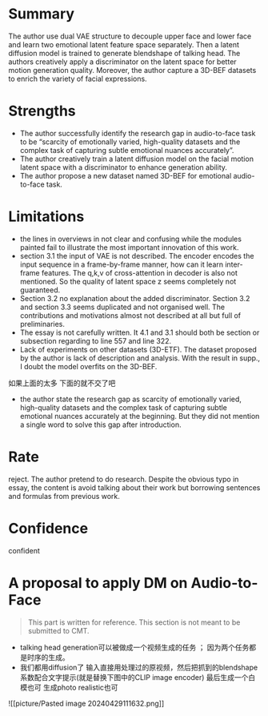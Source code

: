 # Summary
The author use dual VAE structure to decouple upper face and lower face and learn two emotional latent feature space separately. Then a latent diffusion model is trained to generate blendshape of talking head. The authors creatively  apply a discriminator on the latent space for better motion generation quality. Moreover, the author capture a 3D-BEF datasets to enrich the variety of facial expressions.   

# Strengths
- The author successfully identify the research gap in audio-to-face task to be “scarcity of emotionally varied, high-quality datasets and the complex task of capturing subtle emotional nuances accurately”.
- The author creatively train a latent diffusion model on the facial motion latent space with a discriminator to enhance generation ability. 
- The author propose a new dataset named 3D-BEF for emotional audio-to-face task.  



# Limitations
- the lines in overviews in not clear and confusing while the modules painted fail to illustrate the most important innovation of this work. 
- section 3.1 the input of VAE is not described. The encoder encodes the input sequence in a frame-by-frame manner, how can it learn inter-frame features. The q,k,v of cross-attention in decoder is also not mentioned.  So the quality of latent space z seems completely not guaranteed. 
- Section 3.2 no explanation about the added discriminator.  Section 3.2 and section 3.3 seems duplicated and not organised well.  The contributions and motivations almost not described at all but full of preliminaries. 
- The essay is not carefully written. It 4.1 and 3.1 should both be section or subsection regarding to line 557 and line 322.
- Lack of experiments on other datasets (3D-ETF). The dataset proposed by the author is lack of description and analysis. With the result in supp., I doubt the model overfits on the 3D-BEF.  


如果上面的太多 下面的就不交了吧
- the author state the research gap as scarcity of emotionally varied, high-quality datasets and the complex task of capturing subtle emotional nuances accurately at the beginning. But they did not mention a single word to solve this gap after introduction. 


# Rate
reject. 
The author pretend to do research.  Despite the obvious typo in essay, the content is avoid talking about their work but borrowing sentences and formulas from previous work. 


# Confidence
confident 




# A proposal to apply DM on Audio-to-Face 
> This part is written for reference. 
> This section is not meant to be submitted to CMT.


- talking head generation可以被做成一个视频生成的任务 ； 因为两个任务都是时序的生成。 
- 我们都用diffusion了 输入直接用处理过的原视频，然后把抓到的blendshape系数配合文字提示(就是替换下图中的CLIP image encoder) 最后生成一个白模也可 生成photo realistic也可

![[picture/Pasted image 20240429111632.png]]